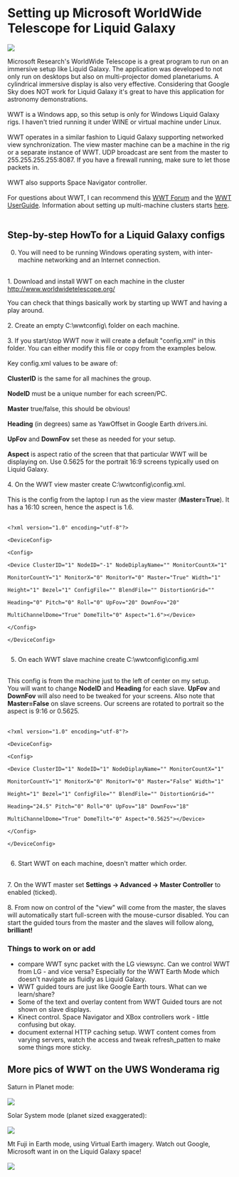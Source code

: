 # Setting up Microsoft WorldWide Telescope for Liquid Galaxy #

<img src='http://eresearch.uws.edu.au/public/wonderama/WWT-Stars1-post.jpg'>

Microsoft Research's WorldWide Telescope is a great program to run on an immersive setup like Liquid Galaxy. The application was developed to not only run on desktops but also on multi-projector domed planetariums. A cylindrical immersive display is also very effective. Considering that Google Sky does NOT work for Liquid Galaxy it's great to have this application for astronomy demonstrations.<br>
<br>
WWT is a Windows app, so this setup is only for Windows Liquid Galaxy rigs. I haven't tried running it under WINE or virtual machine under Linux.<br>
<br>
WWT operates in a similar fashion to Liquid Galaxy supporting networked view synchronization.  The view master machine can be a machine in the rig or a separate instance of WWT. UDP broadcast are sent from the master to 255.255.255.255:8087. If you have a firewall running, make sure to let those packets in.<br>
<br>
WWT also supports Space Navigator controller.<br>
<br>
For questions about WWT, I can recommend this <a href='http://social.microsoft.com/Forums/en-US/worldwidetelescope/threads'>WWT Forum</a> and the <a href='http://www.worldwidetelescope.org/help/SupportHelp.aspx?Page=UserGuide'>WWT UserGuide</a>. Information about setting up multi-machine clusters starts <a href='http://www.worldwidetelescope.org/help/SupportHelp.aspx?Page=UserGuide#MultiMonitorCluster'>here</a>.<br>
<br>
<h2>Step-by-step HowTo for a Liquid Galaxy configs</h2>

0. You will need to be running Windows operating system, with inter-machine networking and an Internet connection.<br>
<br>
1. Download and install WWT on each machine in the cluster <a href='http://www.worldwidetelescope.org/'>http://www.worldwidetelescope.org/</a>

You can check that things basically work by starting up WWT and having a play around.<br>
<br>
2. Create an empty C:\wwtconfig\ folder on each machine.<br>
<br>
3. If you start/stop WWT now it will create a default "config.xml" in this folder. You can either modify this file or copy from the examples below.<br>
<br>
Key config.xml values to be aware of:<br>
<br>
<b>ClusterID</b> is the same for all machines the group.<br>
<br>
<b>NodeID</b> must be a unique number for each screen/PC.<br>
<br>
<b>Master</b> true/false, this should be obvious!<br>
<br>
<b>Heading</b> (in degrees) same as YawOffset in Google Earth drivers.ini.<br>
<br>
<b>UpFov</b> and <b>DownFov</b> set these as needed for your setup.<br>
<br>
<b>Aspect</b> is aspect ratio of the screen that that particular WWT will be displaying on. Use 0.5625 for the portrait 16:9 screens typically used on Liquid Galaxy.<br>
<br>
4. On the WWT view master create C:\wwtconfig\config.xml.<br>
<br>
This is the config from the laptop I run as the view master (<b>Master=True</b>). It has a 16:10 screen, hence the aspect is 1.6.<br>
<br>
<pre><code>&lt;?xml version="1.0" encoding="utf-8"?&gt;<br>
&lt;DeviceConfig&gt;<br>
&lt;Config&gt;<br>
&lt;Device ClusterID="1" NodeID="-1" NodeDiplayName="" MonitorCountX="1"<br>
MonitorCountY="1" MonitorX="0" MonitorY="0" Master="True" Width="1"<br>
Height="1" Bezel="1" ConfigFile="" BlendFile="" DistortionGrid=""<br>
Heading="0" Pitch="0" Roll="0" UpFov="20" DownFov="20"<br>
MultiChannelDome="True" DomeTilt="0" Aspect="1.6"&gt;&lt;/Device&gt;<br>
&lt;/Config&gt;<br>
&lt;/DeviceConfig&gt;<br>
</code></pre>

5. On each WWT slave machine create C:\wwtconfig\config.xml<br>
<br>
This config is from the machine just to the left of center on my setup.<br>
You will want to change <b>NodeID</b> and <b>Heading</b> for each slave. <b>UpFov</b> and <b>DownFov</b> will also need to be tweaked for your screens. Also note that <b>Master=False</b> on slave screens. Our screens are rotated to portrait so the aspect is 9:16 or 0.5625.<br>
<br>
<pre><code>&lt;?xml version="1.0" encoding="utf-8"?&gt;<br>
&lt;DeviceConfig&gt;<br>
&lt;Config&gt;<br>
&lt;Device ClusterID="1" NodeID="1" NodeDiplayName="" MonitorCountX="1"<br>
MonitorCountY="1" MonitorX="0" MonitorY="0" Master="False" Width="1"<br>
Height="1" Bezel="1" ConfigFile="" BlendFile="" DistortionGrid=""<br>
Heading="24.5" Pitch="0" Roll="0" UpFov="18" DownFov="18"<br>
MultiChannelDome="True" DomeTilt="0" Aspect="0.5625"&gt;&lt;/Device&gt;<br>
&lt;/Config&gt;<br>
&lt;/DeviceConfig&gt;<br>
</code></pre>

6. Start WWT on each machine, doesn't matter which order.<br>
<br>
7. On the WWT master set <b>Settings -> Advanced -> Master Controller</b> to enabled (ticked).<br>
<br>
8. From now on control of the "view" will come from the master, the slaves will automatically start full-screen with the mouse-cursor disabled. You can start the guided tours from the master and the slaves will follow along, <b>brilliant!</b>

<h3>Things to work on or add</h3>

<ul><li>compare WWT sync packet with the LG viewsync. Can we control WWT from LG - and vice versa? Especially for the WWT Earth Mode which doesn't navigate as fluidly as Liquid Galaxy.<br>
</li><li>WWT guided tours are just like Google Earth tours. What can we learn/share?<br>
</li><li>Some of the text and overlay content from WWT Guided tours are not shown on slave displays.<br>
</li><li>Kinect control. Space Navigator and XBox controllers work - little confusing but okay.<br>
</li><li>document external HTTP caching setup. WWT content comes from varying servers, watch the access and tweak refresh_patten to make some things more sticky.</li></ul>


<h2>More pics of WWT on the UWS Wonderama rig</h2>

Saturn in Planet mode:<br>
<br>
<img src='http://eresearch.uws.edu.au/public/wonderama/WWT-Saturn-post.jpg'>

Solar System mode (planet sized exaggerated):<br>
<br>
<img src='http://eresearch.uws.edu.au/public/wonderama/WWT-Solar-post.jpg'>

Mt Fuji in Earth mode, using Virtual Earth imagery. Watch out Google, Microsoft want in on the Liquid Galaxy space!<br>
<br>
<img src='http://eresearch.uws.edu.au/public/wonderama/WWT-Fuji-post.jpg'>